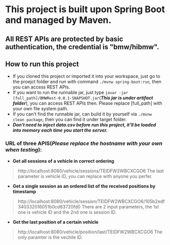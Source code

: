 # This project is built upon Spring Boot and managed by Maven.

## All REST APIs are protected by basic authentication, the credential is "bmw/hibmw".

## How to run this project
* If you cloned this project or imported it into your workspace, just go to the proejct folder and run with command `./mvnw spring-boot:run`, then you can access REST APIs.
* If you want to run the runnable jar, just type `javar -jar [full_path]/BMWRest-0.0.1-SNAPSHOT.jar`(**_This jar is under artifact folder_**), you can access REST APIs then. Please replace [full_path] with your own file system path.
* If you can't find the runnable jar, can build it by yourself via `./mvnw clean package`, then you can find it under target folder.
* **_Don't need to inject data.csv before run this project, it'll be loaded into memory each time you start the server._**

### URL of three APIS(_Please replace the hostname with your own when testing_):

* **Get all sessions of a vehicle in correct ordering**
> http://localhost:8080/vehicle/sessions/TEIDFW2WBCXCGO6
> The last parameter is vehicle ID, you can replace with anyone you perfer.

* **Get a single session as an ordered list of the received positions by timestamp**
> http://localhost:8080/vehicle/session/TEIDFW2WBCXCGO6/105b2edf340332016051b0cd83720fd0
> There are 2 input parameters, the 1st one is vehicle ID and the 2nd one is session ID.

* **Get the last position of a certain vehicle**
> http://localhost:8080/vehicle/position/last/TEIDFW2WBCXCGO6
> The only paramter is the vechile ID.

